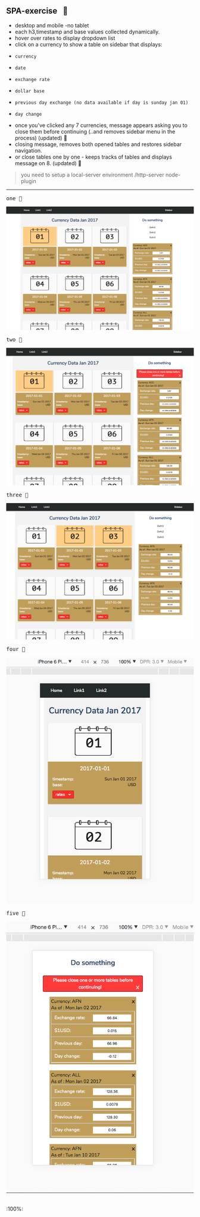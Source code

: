 SPA-exercise  &nbsp; :rocket:
--------

- desktop and mobile -no tablet
- each h3,timestamp and base values collected dynamically.
- hover over rates to display dropdown list
- click on a currency to show a table on sidebar that displays:
+     currency
+     date
+     exchange rate
+     dollar base
+     previous day exchange (no data available if day is sunday jan 01)
+     day change

- once you've clicked any 7 currencies, message appears asking you to close them
  before continuing  (..and removes sidebar menu in the process) (updated) :hammer:    
- closing message, removes both opened tables and restores sidebar navigation.
- or close tables one by one - keeps tracks of tables and displays message on 8.  (updated) :hammer:

> you need to setup a local-server environment /http-server node-plugin

<hr/>

<kbd>one :ticket:</kbd>

![](public/images/desktop1.png) 


<kbd>two :ticket:</kbd>

![](public/images/desktop2.png) 


<kbd>three :ticket:</kbd>

![](public/images/desktop3.png) 

<kbd>four :ticket:</kbd>

![](public/images/mobile1.png) 


<kbd>five :ticket:</kbd>

![](public/images/mobile2.png) 


<br/>
:100%: